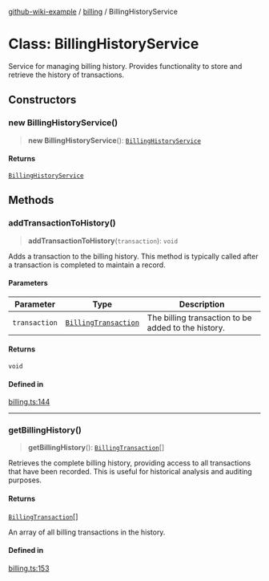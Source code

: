 [github-wiki-example](../wiki/Home) / [billing](../wiki/billing) / BillingHistoryService

# Class: BillingHistoryService

Service for managing billing history.
Provides functionality to store and retrieve the history of transactions.

## Constructors

### new BillingHistoryService()

> **new BillingHistoryService**(): [`BillingHistoryService`](../wiki/billing.Class.BillingHistoryService)

#### Returns

[`BillingHistoryService`](../wiki/billing.Class.BillingHistoryService)

## Methods

### addTransactionToHistory()

> **addTransactionToHistory**(`transaction`): `void`

Adds a transaction to the billing history.
This method is typically called after a transaction is completed to maintain a record.

#### Parameters

| Parameter | Type | Description |
| ------ | ------ | ------ |
| `transaction` | [`BillingTransaction`](../wiki/billing.Interface.BillingTransaction) | The billing transaction to be added to the history. |

#### Returns

`void`

#### Defined in

[billing.ts:144](https://github.com/typedoc2md/typedoc-plugin-markdown-examples/blob/main/dummy-api/src/billing.ts#L144)

***

### getBillingHistory()

> **getBillingHistory**(): [`BillingTransaction`](../wiki/billing.Interface.BillingTransaction)[]

Retrieves the complete billing history, providing access to all transactions that have been recorded.
This is useful for historical analysis and auditing purposes.

#### Returns

[`BillingTransaction`](../wiki/billing.Interface.BillingTransaction)[]

An array of all billing transactions in the history.

#### Defined in

[billing.ts:153](https://github.com/typedoc2md/typedoc-plugin-markdown-examples/blob/main/dummy-api/src/billing.ts#L153)
